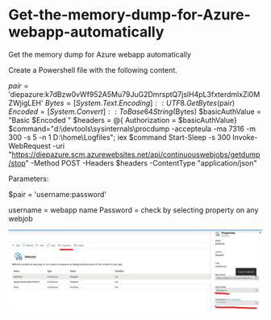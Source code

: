 # Get-the-memory-dump-for-Azure-webapp-automatically
Get the memory dump for Azure webapp automatically

Create a Powershell file with the following content.

$pair = '$diepazure:k7dBzw0vWf952A5Mu79JuG2DmrsptQ7jslH4pL3fxterdmlxZi0MZWjigLEH'
$Bytes = [System.Text.Encoding]::UTF8.GetBytes($pair)
$Encoded = [System.Convert]::ToBase64String($Bytes)
$basicAuthValue = "Basic $Encoded "
$headers = @{ Authorization = $basicAuthValue}
$command="d:\devtools\sysinternals\procdump -accepteula -ma 7316 -m 300 -s 5 -n 1 D:\home\Logfiles\";
iex $command
Start-Sleep -s 300
Invoke-WebRequest -uri "https://diepazure.scm.azurewebsites.net/api/continuouswebjobs/getdump/stop" -Method POST -Headers $headers -ContentType "application/json"

Parameters:

$pair = 'username:password'

username = webapp name
Password = check by selecting property on any webjob

![alt text](https://github.com/diepnt90/Get-the-memory-dump-for-Azure-webapp-automatically/blob/master/img/credential.JPG)

